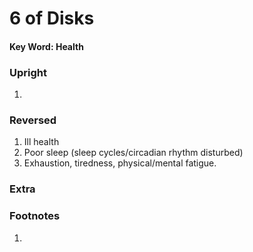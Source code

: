 # 6 of Disks

#### Key Word: Health



### Upright

1) 



### Reversed

1) Ill health
2) Poor sleep (sleep cycles/circadian rhythm disturbed)
3) Exhaustion, tiredness, physical/mental fatigue.



### Extra





### Footnotes

1. 